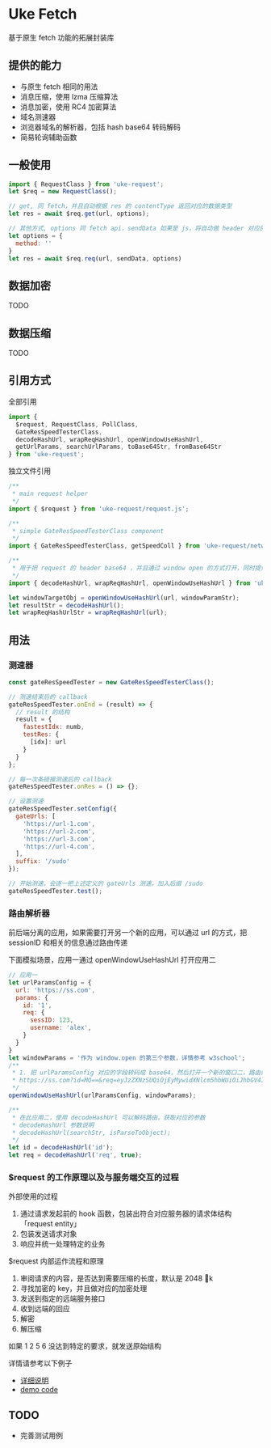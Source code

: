 # Uke Fetch

基于原生 fetch 功能的拓展封装库

## 提供的能力

- 与原生 fetch 相同的用法
- 消息压缩，使用 lzma 压缩算法
- 消息加密，使用 RC4 加密算法
- 域名测速器
- 浏览器域名的解析器，包括 hash base64 转码解码
- 简易轮询辅助函数

## 一般使用

```js
import { RequestClass } from 'uke-request';
let $req = new RequestClass();

// get, 同 fetch，并且自动根据 res 的 contentType 返回对应的数据类型
let res = await $req.get(url, options);

// 其他方式, options 同 fetch api，sendData 如果是 js，将自动做 header 对应的转换
let options = {
  method: ''
}
let res = await $req.req(url, sendData, options)
```

## 数据加密

TODO

## 数据压缩

TODO

## 引用方式

全部引用

```js
import {
  $request, RequestClass, PollClass,
  GateResSpeedTesterClass,
  decodeHashUrl, wrapReqHashUrl, openWindowUseHashUrl,
  getUrlParams, searchUrlParams, toBase64Str, fromBase64Str
} from 'uke-request';
```

独立文件引用

```js
/**
 * main request helper
 */
import { $request } from 'uke-request/request.js';

/**
 * simple GateResSpeedTesterClass component
 */
import { GateResSpeedTesterClass, getSpeedColl } from 'uke-request/network-res-speed-tester.js';

/**
 * 用于把 request 的 header base64 ，并且通过 window open 的方式打开，同时提供获取对应的路由的解密函数
 */
import { decodeHashUrl, wrapReqHashUrl, openWindowUseHashUrl } from 'uke-request/url-hash-helper.js';

let windowTargetObj = openWindowUseHashUrl(url, windowParamStr);
let resultStr = decodeHashUrl();
let wrapReqHashUrlStr = wrapReqHashUrl(url);
```

## 用法

### 测速器

```js
const gateResSpeedTester = new GateResSpeedTesterClass();

// 测速结束后的 callback
gateResSpeedTester.onEnd = (result) => {
  // result 的结构
  result = {
    fastestIdx: numb,
    testRes: {
      [idx]: url
    }
  }
};

// 每一次条链接测速后的 callback
gateResSpeedTester.onRes = () => {};

// 设置测速
gateResSpeedTester.setConfig({
  gateUrls: [
    'https://url-1.com',
    'https://url-2.com',
    'https://url-3.com',
    'https://url-4.com',
  ],
  suffix: '/sudo'
});

// 开始测速，会逐一把上述定义的 gateUrls 测速，加入后缀 /sudo
gateResSpeedTester.test();
```

### 路由解析器

前后端分离的应用，如果需要打开另一个新的应用，可以通过 url 的方式，把 sessionID 和相关的信息通过路由传递

下面模拟场景，应用一通过 openWindowUseHashUrl 打开应用二

```js
// 应用一
let urlParamsConfig = {
  url: 'https://ss.com',
  params: {
    id: '1',
    req: {
      sessID: 123,
      username: 'alex',
    }
  }
}
let windowParams = '作为 window.open 的第三个参数，详情参考 w3school';
/**
 * 1. 把 urlParamsConfig 对应的字段转码成 base64，然后打开一个新的窗口二，路由如下
 * https://ss.com?id=MQ==&req=eyJzZXNzSUQiOjEyMywidXNlcm5hbWUiOiJhbGV4In0=&
 */
openWindowUseHashUrl(urlParamsConfig, windowParams);

/**
 * 在此应用二，使用 decodeHashUrl 可以解码路由，获取对应的参数
 * decodeHashUrl 参数说明
 * decodeHashUrl(searchStr, isParseToObject);
 */
let id = decodeHashUrl('id');
let req = decodeHashUrl('req', true);
```

### $request 的工作原理以及与服务端交互的过程

外部使用的过程

1. 通过请求发起前的 hook 函数，包装出符合对应服务器的请求体结构 「request entity」
2. 包装发送请求对象
3. 响应并统一处理特定的业务

$request 内部运作流程和原理

1. 审阅请求的内容，是否达到需要压缩的长度，默认是 2048 k
2. 寻找加密的 key，并且做对应的加密处理
3. 发送到指定的远端服务接口
4. 收到远端的回应
5. 解密
6. 解压缩

如果 1 2 5 6 没达到特定的要求，就发送原始结构

详情请参考以下例子

- [详细说明](./docs/demo.md)
- [demo code](./demo-req-filter.js)

## TODO

- 完善测试用例

